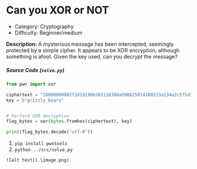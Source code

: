 # Can you XOR or NOT
- Category: Cryptography
- Difficulty: Beginner/medium

**Description:** A mysterious message has been intercepted, seemingly protected by a simple cipher. It appears to be XOR encryption, although something is afoot. Given the key used, can you decrypt the message?

##### Source Code (`solve.py`)
```python
from pwn import xor

ciphertext = "20000000002f2d19190b501116380a590825014100533a134a2c5f5d5107"
key = b"grizzly_bears"


# Perform XOR decryption
flag_bytes = xor(bytes.fromhex(ciphertext), key)

print(flag_bytes.decode("utf-8"))

```
1. `pip install pwntools`
2. `python ../src/solve.py`
```
![alt text](.\image.png)



